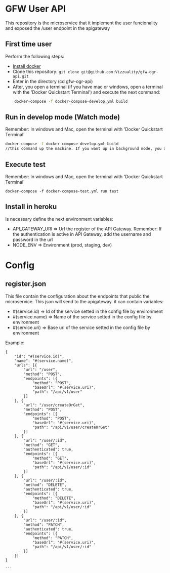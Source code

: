 # GFW User API
This repository is the microservice that it implement the user funcionality and exposed the /user endpoint in the apigateway

## First time user
Perform the following steps:
* [Install docker](https://docs.docker.com/engine/installation/)
* Clone this repository: ```git clone git@github.com:Vizzuality/gfw-ogr-api.git```
* Enter in the directory (cd gfw-ogr-api)
* After, you open a terminal (if you have mac or windows, open a terminal with the 'Docker Quickstart Terminal') and execute the next command:

```bash
    docker-compose -f docker-compose-develop.yml build

```

## Run in develop mode (Watch mode)
Remember: In windows and Mac, open the terminal with 'Docker Quickstart Terminal'

```bash
docker-compose -f docker-compose-develop.yml build
//this command up the machine. If you want up in background mode, you add the -d option
```


## Execute test
Remember: In windows and Mac, open the terminal with 'Docker Quickstart Terminal'
```
docker-compose -f docker-compose-test.yml run test
```

## Install in heroku

Is necessary define the next environment variables:
* API_GATEWAY_URI => Url the register of the API Gateway. Remember: If the authentication is active in API Gateway, add the username and password in the url
* NODE_ENV => Environment (prod, staging, dev)


# Config

## register.json
This file contain the configuration about the endpoints that public the microservice. This json will send to the apigateway. it can contain variables:
* #(service.id) => Id of the service setted in the config file by environment
* #(service.name) => Name of the service setted in the config file by environment
* #(service.uri) => Base uri of the service setted in the config file by environment

Example:
````
{
    "id": "#(service.id)",
    "name": "#(service.name)",
    "urls": [{
        "url": "/user",
        "method": "POST",
        "endpoints": [{
            "method": "POST",
            "baseUrl": "#(service.uri)",
            "path": "/api/v1/user"
        }]
    }, {
        "url": "/user/createOrGet",
        "method": "POST",
        "endpoints": [{
            "method": "POST",
            "baseUrl": "#(service.uri)",
            "path": "/api/v1/user/createOrGet"
        }]
    }, {
        "url": "/user/:id",
        "method": "GET",
        "authenticated": true,
        "endpoints": [{
            "method": "GET",
            "baseUrl": "#(service.uri)",
            "path": "/api/v1/user/:id"
        }]
    }, {
        "url": "/user/:id",
        "method": "DELETE",
        "authenticated": true,
        "endpoints": [{
            "method": "DELETE",
            "baseUrl": "#(service.uri)",
            "path": "/api/v1/user/:id"
        }]
    }, {
        "url": "/user/:id",
        "method": "PATCH",
        "authenticated": true,
        "endpoints": [{
            "method": "PATCH",
            "baseUrl": "#(service.uri)",
            "path": "/api/v1/user/:id"
        }]
    }]
}

```

